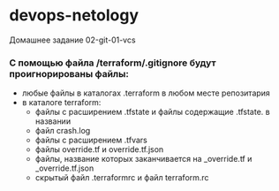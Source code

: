 # devops-netology
Домашнее задание 02-git-01-vcs

### С помощью файла /terraform/.gitignore будут проигнорированы файлы:
- любые файлы в каталогах .terraform в любом месте репозитария
- в каталоге terraform:
  - файлы с расширением .tfstate и файлы содержащие .tfstate. в названии 
  - файл crash.log
  - файлы с расширением .tfvars
  - файлы override.tf и override.tf.json
  - файлы, название которых заканчивается на _override.tf и _override.tf.json
  - скрытый файл .terraformrc и файл terraform.rc
